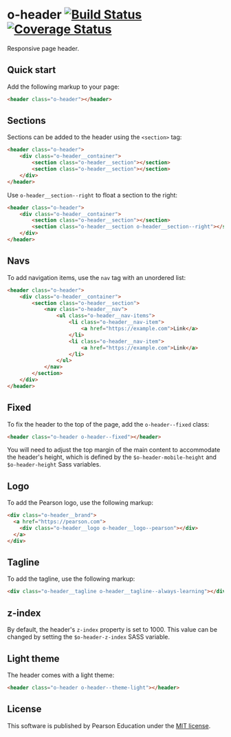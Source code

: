 # o-header [![Build Status](https://travis-ci.org/Pearson-Higher-Ed/o-header.svg)](https://travis-ci.org/Pearson-Higher-Ed/o-header) [![Coverage Status](https://coveralls.io/repos/Pearson-Higher-Ed/o-header/badge.svg?branch=master&service=github)](https://coveralls.io/github/Pearson-Higher-Ed/o-header?branch=master)

Responsive page header.

## Quick start

Add the following markup to your page:

```html
<header class="o-header"></header>
```

## Sections

Sections can be added to the header using the `<section>` tag:

```html
<header class="o-header">
	<div class="o-header__container">
		<section class="o-header__section"></section>
		<section class="o-header__section"></section>
	</div>
</header>
```

Use `o-header__section--right` to float a section to the right:

```html
<header class="o-header">
	<div class="o-header__container">
		<section class="o-header__section"></section>
		<section class="o-header__section o-header__section--right"></section>
	</div>
</header>
```

## Navs

To add navigation items, use the `nav` tag with an unordered list:

```html
<header class="o-header">
	<div class="o-header__container">
		<section class="o-header__section">
			<nav class="o-header__nav">
				<ul class="o-header__nav-items">
					<li class="o-header__nav-item">
						<a href="https://example.com">Link</a>
					</li>
					<li class="o-header__nav-item">
						<a href="https://example.com">Link</a>
					</li>
				</ul>
			</nav>
		</section>
	</div>
</header>
```

## Fixed

To fix the header to the top of the page, add the `o-header--fixed` class:

```html
<header class="o-header o-header--fixed"></header>
```

You will need to adjust the top margin of the main content to accommodate the header's height, which is defined by the `$o-header-mobile-height` and `$o-header-height` Sass variables.

## Logo

To add the Pearson logo, use the following markup:

```html
<div class="o-header__brand">
  <a href="https://pearson.com">
    <div class="o-header__logo o-header__logo--pearson"></div>
  </a>
</div>
```

## Tagline

To add the tagline, use the following markup:

```html
<div class="o-header__tagline o-header__tagline--always-learning"></div>
```

## z-index

By default, the header's `z-index` property is set to 1000. This value can be changed by setting the `$o-header-z-index` SASS variable.

## Light theme

The header comes with a light theme:

```html
<header class="o-header o-header--theme-light"></header>
```

## License

This software is published by Pearson Education under the [MIT license](LICENSE).
